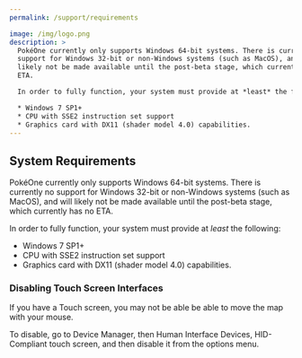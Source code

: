 ```yaml
---
permalink: /support/requirements

image: /img/logo.png
description: >
  PokéOne currently only supports Windows 64-bit systems. There is currently no
  support for Windows 32-bit or non-Windows systems (such as MacOS), and will
  likely not be made available until the post-beta stage, which currently has no
  ETA.

  In order to fully function, your system must provide at *least* the following:

  * Windows 7 SP1+
  * CPU with SSE2 instruction set support
  * Graphics card with DX11 (shader model 4.0) capabilities.
---
```


## System Requirements

PokéOne currently only supports Windows 64-bit systems. There is currently no
support for Windows 32-bit or non-Windows systems (such as MacOS), and will
likely not be made available until the post-beta stage, which currently has no
ETA.

In order to fully function, your system must provide at *least* the following:

* Windows 7 SP1+
* CPU with SSE2 instruction set support
* Graphics card with DX11 (shader model 4.0) capabilities.

### Disabling Touch Screen Interfaces

If you have a Touch screen, you may not be able  be able to move the map with
your mouse.

To disable, go to Device Manager, then Human Interface Devices, HID-Compliant
touch screen, and then disable it from the options menu.
